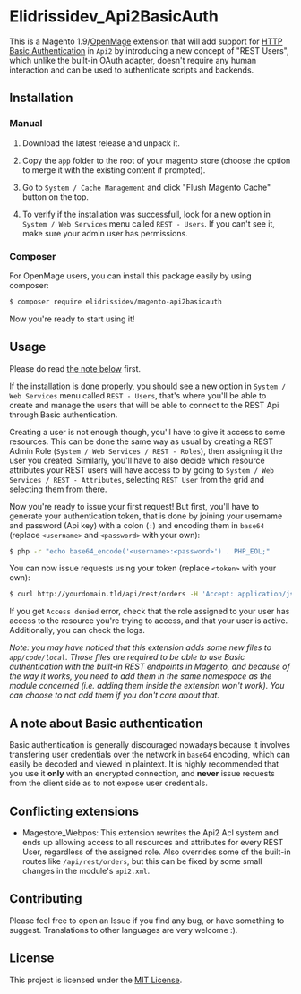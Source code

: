 # Elidrissidev_Api2BasicAuth

This is a Magento 1.9/[OpenMage](https://github.com/openmage/magento-lts) extension that will add support for [HTTP Basic Authentication](https://datatracker.ietf.org/doc/html/rfc7617) in `Api2` by introducing a new concept of "REST Users", which unlike the built-in OAuth adapter, doesn't require any human interaction and can be used to authenticate scripts and backends.

## Installation

### Manual

1. Download the latest release and unpack it.

2. Copy the `app` folder to the root of your magento store (choose the option to merge it with the existing content if prompted).

3. Go to `System / Cache Management` and click "Flush Magento Cache" button on the top.

4. To verify if the installation was successfull, look for a new option in `System / Web Services` menu called `REST - Users`. If you can't see it, make sure your admin user has permissions.

### Composer

For OpenMage users, you can install this package easily by using composer:

```sh
$ composer require elidrissidev/magento-api2basicauth
```


Now you're ready to start using it!

## Usage

Please do read [the note below](#a-note-about-basic-authentication) first.

If the installation is done properly, you should see a new option in `System / Web Services` menu called `REST - Users`, that's where you'll be able to create and manage the users that will be able to connect to the REST Api through Basic authentication.

Creating a user is not enough though, you'll have to give it access to some resources. This can be done the same way as usual by creating a REST Admin Role (`System / Web Services / REST - Roles`), then assigning it the user you created.
Similarly, you'll have to also decide which resource attributes your REST users will have access to by going to `System / Web Services / REST - Attributes`, selecting `REST User` from the grid and selecting them from there.

Now you're ready to issue your first request! But first, you'll have to generate your authentication token, that is done by joining your username and password (Api key) with a colon (`:`) and encoding them in `base64` (replace `<username>` and `<password>` with your own):

```sh
$ php -r "echo base64_encode('<username>:<password>') . PHP_EOL;"
```

You can now issue requests using your token (replace `<token>` with your own):

```sh
$ curl http://yourdomain.tld/api/rest/orders -H 'Accept: application/json' -H 'Authorization: Basic <token>'
```

If you get `Access denied` error, check that the role assigned to your user has access to the resource you're trying to access, and that your user is active. Additionally, you can check the logs.

*Note: you may have noticed that this extension adds some new files to `app/code/local`. Those files are required to be able to use Basic authentication with the built-in REST endpoints in Magento, and because of the way it works, you need to add them in the same namespace as the module concerned (i.e. adding them inside the extension won't work). You can choose to not add them if you don't care about that.*

## A note about Basic authentication

Basic authentication is generally discouraged nowadays because it involves transfering user credentials over the network in `base64` encoding, which can easily be decoded and viewed in plaintext. It is highly recommended that you use it **only** with an encrypted connection, and **never** issue requests from the client side as to not expose user credentials.

## Conflicting extensions

- Magestore_Webpos: This extension rewrites the Api2 Acl system and ends up allowing access to all resources and attributes for every REST User, regardless of the assigned role. Also overrides some of the built-in routes like `/api/rest/orders`, but this can be fixed by some small changes in the module's `api2.xml`.

## Contributing

Please feel free to open an Issue if you find any bug, or have something to suggest. Translations to other languages are very welcome :).

## License

This project is licensed under the [MIT License](LICENSE).
